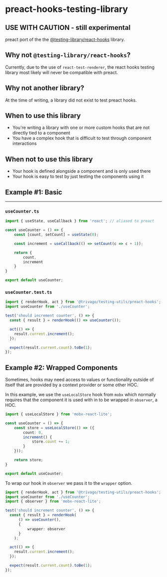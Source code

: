 # preact-hooks-testing-library

## USE WITH CAUTION - still experimental

preact port of the the [@testing-library/react-hooks](https://github.com/testing-library/react-hooks-testing-library) library.

## Why not `@testing-library/react-hooks`?

Currently, due to the use of `react-test-renderer`, the react hooks testing library most likely will never be compatible with preact.

## Why not another library?

At the time of writing, a library did not exist to test preact hooks. 

## When to use this library

- You're writing a library with one or more custom hooks that are not directly tied to a component
- You have a complex hook that is difficult to test through component interactions

## When not to use this library

- Your hook is defined alongside a component and is only used there
- Your hook is easy to test by just testing the components using it

## Example #1: Basic
---

### `useCounter.ts`

```typescript
import { useState, useCallback } from 'react'; // aliased to preact

const useCounter = () => {
    const [count, setCount] = useState(0);

    const increment = useCallback(() => setCount(c => c + 1));

    return {
        count,
        increment
    }
}

export default useCounter;
```

### `useCounter.test.ts`

```typescript
import { renderHook, act } from '@trivago/testing-utils/preact-hooks';
import useCounter from './useCounter';

test('should increment counter', () => {
  const { result } = renderHook(() => useCounter());

  act(() => {
    result.current.increment();
  });

  expect(result.current.count).toBe(1);
});

```

## Example #2: Wrapped Components

Sometimes, hooks may need access to values or functionality outside of itself that are provided by a context provider or some other HOC.

In this example, we use the `useLocalStore` hook from `mobx` which normally requires that the component it is used with in to be wrapped in `observer`, a HOC.

```typescript
import { useLocalStore } from 'mobx-react-lite';

const useCounter = () => {
    const store = useLocalStore(() => ({
        count: 0,
        increment() {
            store.count += 1;
        }
    }));

    return store;
}

export default useCounter;

```

To wrap our hook in `observer` we pass it to the `wrapper` option.

```typescript
import { renderHook, act } from '@trivago/testing-utils/preact-hooks';
import useCounter from './useCounter';
import { observer } from 'mobx-react-lite';

test('should increment counter', () => {
  const { result } = renderHook(
      () => useCounter(),
      {
          wrapper: observer
      }
    );

  act(() => {
    result.current.increment();
  });

  expect(result.current.count).toBe(1);
});
```
